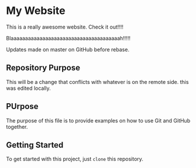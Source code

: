 # My Website

This is a really awesome website. Check it out!!!!

Blaaaaaaaaaaaaaaaaaaaaaaaaaaaaaaaaaaaaaah!!!!!

Updates made on master on GitHub before rebase. 

## Repository Purpose

This will be a change that conflicts
with whatever is on the remote side. 
this was edited locally. 

## PUrpose

The purpose of this file is to provide examples on how to use Git and GitHub together.

## Getting Started

To get started with this project, just `clone` this repository. 

